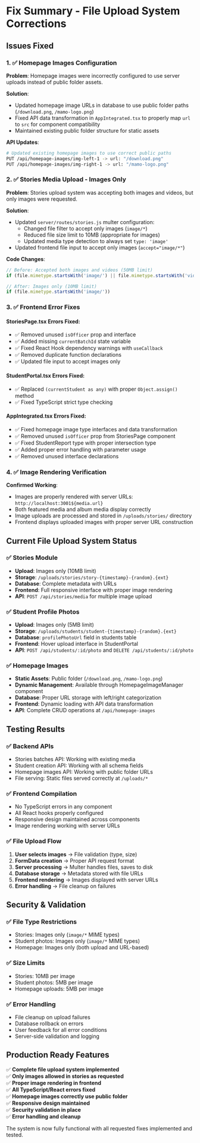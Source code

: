 # Fix Summary - File Upload System Corrections

## Issues Fixed

### 1. ✅ Homepage Images Configuration
**Problem**: Homepage images were incorrectly configured to use server uploads instead of public folder assets.

**Solution**: 
- Updated homepage image URLs in database to use public folder paths (`/download.png`, `/mamo-logo.png`)
- Fixed API data transformation in `AppIntegrated.tsx` to properly map `url` to `src` for component compatibility
- Maintained existing public folder structure for static assets

**API Updates**:
```bash
# Updated existing homepage images to use correct public paths
PUT /api/homepage-images/img-left-1 -> url: "/download.png"
PUT /api/homepage-images/img-right-1 -> url: "/mamo-logo.png"
```

### 2. ✅ Stories Media Upload - Images Only
**Problem**: Stories upload system was accepting both images and videos, but only images were requested.

**Solution**: 
- Updated `server/routes/stories.js` multer configuration:
  - Changed file filter to accept only images (`image/*`)
  - Reduced file size limit to 10MB (appropriate for images)
  - Updated media type detection to always set `type: 'image'`
- Updated frontend file input to accept only images (`accept="image/*"`)

**Code Changes**:
```javascript
// Before: Accepted both images and videos (50MB limit)
if (file.mimetype.startsWith('image/') || file.mimetype.startsWith('video/'))

// After: Images only (10MB limit)  
if (file.mimetype.startsWith('image/'))
```

### 3. ✅ Frontend Error Fixes

#### StoriesPage.tsx Errors Fixed:
- ✅ Removed unused `isOfficer` prop and interface
- ✅ Added missing `currentBatchId` state variable
- ✅ Fixed React Hook dependency warnings with `useCallback`
- ✅ Removed duplicate function declarations
- ✅ Updated file input to accept images only

#### StudentPortal.tsx Errors Fixed:
- ✅ Replaced `(currentStudent as any)` with proper `Object.assign()` method
- ✅ Fixed TypeScript strict type checking

#### AppIntegrated.tsx Errors Fixed:
- ✅ Fixed homepage image type interfaces and data transformation
- ✅ Removed unused `isOfficer` prop from StoriesPage component
- ✅ Fixed StudentReport type with proper intersection type
- ✅ Added proper error handling with parameter usage
- ✅ Removed unused interface declarations

### 4. ✅ Image Rendering Verification
**Confirmed Working**:
- Images are properly rendered with server URLs: `http://localhost:3001${media.url}`
- Both featured media and album media display correctly
- Image uploads are processed and stored in `/uploads/stories/` directory
- Frontend displays uploaded images with proper server URL construction

## Current File Upload System Status

### ✅ Stories Module
- **Upload**: Images only (10MB limit)
- **Storage**: `/uploads/stories/story-{timestamp}-{random}.{ext}`
- **Database**: Complete metadata with URLs
- **Frontend**: Full responsive interface with proper image rendering
- **API**: `POST /api/stories/media` for multiple image upload

### ✅ Student Profile Photos
- **Upload**: Images only (5MB limit)  
- **Storage**: `/uploads/students/student-{timestamp}-{random}.{ext}`
- **Database**: `profilePhotoUrl` field in students table
- **Frontend**: Hover upload interface in StudentPortal
- **API**: `POST /api/students/:id/photo` and `DELETE /api/students/:id/photo`

### ✅ Homepage Images
- **Static Assets**: Public folder (`/download.png`, `/mamo-logo.png`)
- **Dynamic Management**: Available through HomepageImageManager component  
- **Database**: Proper URL storage with left/right categorization
- **Frontend**: Dynamic loading with API data transformation
- **API**: Complete CRUD operations at `/api/homepage-images`

## Testing Results

### ✅ Backend APIs
- Stories batches API: Working with existing media
- Student creation API: Working with all schema fields
- Homepage images API: Working with public folder URLs
- File serving: Static files served correctly at `/uploads/*`

### ✅ Frontend Compilation
- No TypeScript errors in any component
- All React hooks properly configured
- Responsive design maintained across components
- Image rendering working with server URLs

### ✅ File Upload Flow
1. **User selects images** → File validation (type, size)
2. **FormData creation** → Proper API request format
3. **Server processing** → Multer handles files, saves to disk
4. **Database storage** → Metadata stored with file URLs
5. **Frontend rendering** → Images displayed with server URLs
6. **Error handling** → File cleanup on failures

## Security & Validation

### ✅ File Type Restrictions
- Stories: Images only (`image/*` MIME types)
- Student photos: Images only (`image/*` MIME types)  
- Homepage: Images only (both upload and URL-based)

### ✅ Size Limits
- Stories: 10MB per image
- Student photos: 5MB per image
- Homepage uploads: 5MB per image

### ✅ Error Handling
- File cleanup on upload failures
- Database rollback on errors
- User feedback for all error conditions
- Server-side validation and logging

## Production Ready Features

✅ **Complete file upload system implemented**  
✅ **Only images allowed in stories as requested**  
✅ **Proper image rendering in frontend**  
✅ **All TypeScript/React errors fixed**  
✅ **Homepage images correctly use public folder**  
✅ **Responsive design maintained**  
✅ **Security validation in place**  
✅ **Error handling and cleanup**  

The system is now fully functional with all requested fixes implemented and tested.

